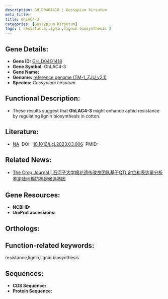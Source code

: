 ```yaml
---
description: GH_D04G1418 ; Gossypium hirsutum
meta_title:
title: GhLAC4-3
categories: [Gossypium hirsutum]
tags: [ resistance,lignin,lignin biosynthesis ]
---
```


## Gene Details:
- **Gene ID:**	[GH_D04G1418]()
- **Gene Symbol:** GhLAC4-3
- **Gene Name:** 
- **Genome:** [ reference genome (TM-1_ZJU_v2.1)]()
- **Species:** *Gossypium hirsutum*

## Functional Description:
   - These results suggest that **GhLAC4-3** might enhance aphid resistance by regulating lignin biosynthesis in cotton.

## Literature:
   - [NA]( https://www.sciencedirect.com/science/article/pii/S2214514123000387)&nbsp;&nbsp;DOI:&nbsp;&nbsp;[10.1016/j.cj.2023.03.006](https://www.sciencedirect.com/science/article/pii/S2214514123000387)&nbsp;&nbsp;PMID:&nbsp;&nbsp;[](https://pubmed.ncbi.nlm.nih.gov//)

## Related News:
   - [The Crop Journal | 石河子大学棉花遗传改良团队基于QTL定位和表达量分析鉴定陆地棉抗棉蚜候选基因](https://mp.weixin.qq.com/s?__biz=Mzg3MDEwNDEyMg==&mid=2247548928&idx=2&sn=e2a2b82776742517d1d8c67b5060fe54&chksm=eb1df4f3077beba6283d981b0b6c2c5734913134170a89683cb97a7b796a31a196f47dd05521&scene=27#wechat_redirect)

## Gene Resources:
- **NCBI ID:** [](https://www.ncbi.nlm.nih.gov/gene/?term=)
- **UniProt accessions:** [](https://www.uniprot.org/uniprotkb//entry)

## Orthologs:


## Function-related keywords:
resistance,lignin,lignin biosynthesis

## Sequences:
- **CDS Sequence:**
- **Protein Sequence:**
